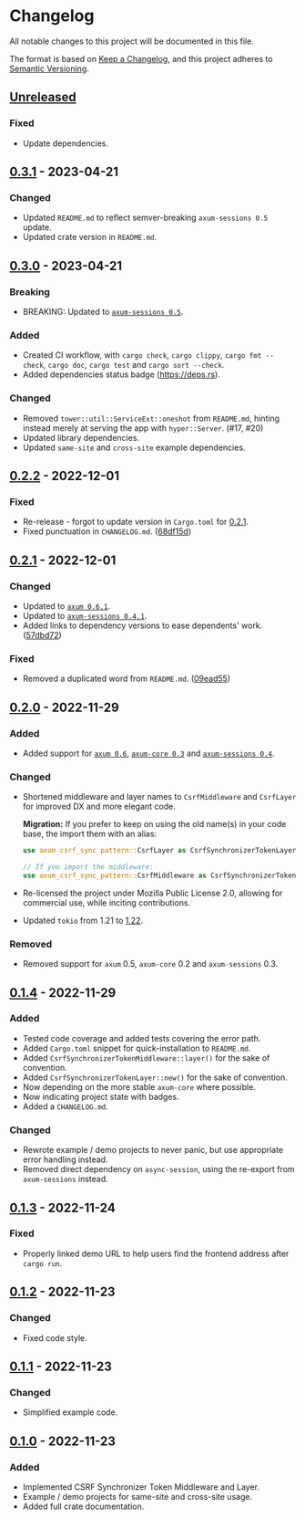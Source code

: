 # Changelog

All notable changes to this project will be documented in this file.

The format is based on [Keep a Changelog](https://keepachangelog.com/en/1.1.0/),
and this project adheres to [Semantic Versioning](https://semver.org/spec/v2.0.0.html).

## [Unreleased]

### Fixed

- Update dependencies.

## [0.3.1] - 2023-04-21

### Changed

- Updated `README.md` to reflect semver-breaking `axum-sessions 0.5` update.
- Updated crate version in `README.md`.

## [0.3.0] - 2023-04-21

### Breaking

- BREAKING: Updated to [`axum-sessions 0.5`](https://github.com/maxcountryman/axum-sessions/releases/tag/v0.5.0).

### Added

- Created CI workflow, with `cargo check`, `cargo clippy`, `cargo fmt --check`, `cargo doc`, `cargo test` and `cargo sort --check`.
- Added dependencies status badge (https://deps.rs).

### Changed

- Removed `tower::util::ServiceExt::oneshot` from `README.md`, hinting instead merely at serving the app with `hyper::Server`. (#17, #20)
- Updated library dependencies.
- Updated `same-site` and `cross-site` example dependencies.

## [0.2.2] - 2022-12-01

### Fixed

- Re-release - forgot to update version in `Cargo.toml` for [0.2.1].
- Fixed punctuation in `CHANGELOG.md`. ([68df15d](https://github.com/LeoniePhiline/axum-csrf-sync-pattern/commit/68df15d63a9b3b9e4ccde84e34239bcba156629c))

## [0.2.1] - 2022-12-01

### Changed

- Updated to [`axum 0.6.1`](https://github.com/tokio-rs/axum/releases/tag/axum-v0.6.1).
- Updated to [`axum-sessions 0.4.1`](https://github.com/maxcountryman/axum-sessions/releases/tag/v0.4.1).
- Added links to dependency versions to ease dependents' work. ([57dbd72](https://github.com/LeoniePhiline/axum-csrf-sync-pattern/commit/57dbd72ba0cbd8ff29074d86f1480703d1cba9b1))

### Fixed

- Removed a duplicated word from `README.md`. ([09ead55](https://github.com/LeoniePhiline/axum-csrf-sync-pattern/commit/09ead55fef5d89f95d4ea444a206028a3539f5bb))

## [0.2.0] - 2022-11-29

### Added

- Added support for [`axum 0.6`](https://tokio.rs/blog/2022-11-25-announcing-axum-0-6-0),
  [`axum-core 0.3`](https://github.com/tokio-rs/axum/releases/tag/axum-core-v0.3.0)
  and [`axum-sessions 0.4`](https://github.com/maxcountryman/axum-sessions/releases/tag/v0.4.0).

### Changed

- Shortened middleware and layer names to `CsrfMiddleware` and `CsrfLayer`
  for improved DX and more elegant code.

  **Migration:** If you prefer to keep on using the old name(s) in your code base,
  the import them with an alias:

  ```rust
  use axum_csrf_sync_pattern::CsrfLayer as CsrfSynchronizerTokenLayer;

  // If you import the middleware:
  use axum_csrf_sync_pattern::CsrfMiddleware as CsrfSynchronizerTokenMiddleware;
  ```

- Re-licensed the project under Mozilla Public License 2.0,
  allowing for commercial use, while inciting contributions.
- Updated `tokio` from 1.21 to [1.22](https://github.com/tokio-rs/tokio/releases/tag/tokio-1.22.0).

### Removed

- Removed support for `axum` 0.5, `axum-core` 0.2 and `axum-sessions` 0.3.

## [0.1.4] - 2022-11-29

### Added

- Tested code coverage and added tests covering the error path.
- Added `Cargo.toml` snippet for quick-installation to `README.md`.
- Added `CsrfSynchronizerTokenMiddleware::layer()` for the sake of convention.
- Added `CsrfSynchronizerTokenLayer::new()` for the sake of convention.
- Now depending on the more stable `axum-core` where possible.
- Now indicating project state with badges.
- Added a `CHANGELOG.md`.

### Changed

- Rewrote example / demo projects to never panic, but use appropriate error handling instead.
- Removed direct dependency on `async-session`, using the re-export from `axum-sessions` instead.

## [0.1.3] - 2022-11-24

### Fixed

- Properly linked demo URL to help users find the frontend address after `cargo run`.

## [0.1.2] - 2022-11-23

### Changed

- Fixed code style.

## [0.1.1] - 2022-11-23

### Changed

- Simplified example code.

## [0.1.0] - 2022-11-23

### Added

- Implemented CSRF Synchronizer Token Middleware and Layer.
- Example / demo projects for same-site and cross-site usage.
- Added full crate documentation.

[unreleased]: https://github.com/LeoniePhiline/axum-csrf-sync-pattern/compare/0.3.1...HEAD
[0.3.1]: https://github.com/LeoniePhiline/axum-csrf-sync-pattern/compare/0.3.0...0.3.1
[0.3.0]: https://github.com/LeoniePhiline/axum-csrf-sync-pattern/compare/0.2.2...0.3.0
[0.2.2]: https://github.com/LeoniePhiline/axum-csrf-sync-pattern/compare/0.2.1...0.2.2
[0.2.1]: https://github.com/LeoniePhiline/axum-csrf-sync-pattern/compare/0.2.0...0.2.1
[0.2.0]: https://github.com/LeoniePhiline/axum-csrf-sync-pattern/compare/0.1.4...0.2.0
[0.1.4]: https://github.com/LeoniePhiline/axum-csrf-sync-pattern/compare/0.1.3...0.1.4
[0.1.3]: https://github.com/LeoniePhiline/axum-csrf-sync-pattern/compare/0.1.2...0.1.3
[0.1.2]: https://github.com/LeoniePhiline/axum-csrf-sync-pattern/compare/0.1.1...0.1.2
[0.1.1]: https://github.com/LeoniePhiline/axum-csrf-sync-pattern/compare/0.1.0...0.1.1
[0.1.0]: https://github.com/LeoniePhiline/axum-csrf-sync-pattern/releases/tag/0.1.0
